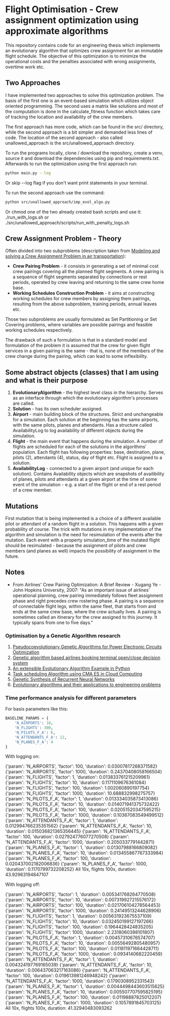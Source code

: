 # Flight Optimisation - Crew assignment optimization using approximate algorithms

This repository contains code for an engineering thesis which implements an evolutionary algorithm that optimizes crew assignment for an immutable flight schedule. The objective of this optimization is to minimize the operational costs and the penalties associated with wrong assignments, overtime work etc.

## Two Approaches

I have implemented two approaches to solve this optimization problem. The basis of the first one is an event-based simulation which utilizes object oriented programming. The second uses a matrix like solutions and most of the computation is done in the calculate_fitness function which takes care of tracking the location and availability of the crew members. 

The first approach has more code, which can be found in the src/ directory, while the second approach is a bit simpler and demanded less lines of code. The location of the second approach - also called unallowed_approach is the src/unallowed_approach directory. 

To run the programs locally, clone / download the repository, create a venv, source it and download the dependencies using pip and requirements.txt. Afterwards to run the optimization using the first approach run:
```bash
python main.py --log
```

Or skip --log flag if you don't want print statements in your terminal.

To run the second approach use the command:
```bash
python src/unallowed_approach/imp_evol_algo.py 
```

Or chmod one of the two already created bash scripts and use it: ./run_with_logs.sh or ./src/unallowed_approach/scripts/run_with_penalty_logs.sh


## Crew Assignment Problem - Theory

Often divided into two subproblems (description taken from [Modeling and solving a Crew Assignment Problem in air transportation](https://www.sciencedirect.com/science/article/abs/pii/S0377221705003760#:~:text=Introduction%20For%20airline%20companies%2C%20the,costs%20and%20fuel%20consumption%20costs)):

- **Crew Pairing Problem** - it consists in generating a set of minimal cost crew pairings covering all the planned flight segments. A crew pairing is a sequence of flight segments separated by connections or rest periods, operated by crew leaving and returning to the same crew home base.
- **Working Schedules Construction Problem** - it aims at constructing working schedules for crew members by assigning them pairings, resulting from the above subproblem, training periods, annual leaves etc.

Those two subproblems are usually formulated as Set Partitioning or Set Covering problems, where variables are possible pairings and feasible working schedules respectively.

The drawback of such a formulation is that in a standard model and formulation of the problem it is assumed that the crew for given flight services in a given pairing is the same - that is, none of the members of the crew change during the pairing, which can lead to some inflexibility.

## Some abstract objects (classes) that I am using and what is their purpose

1. **EvolutionaryAlgorithm** - the highest level class in the hierarchy. Serves as an interface through which the evolutionary algorithm's processes are called.
2. **Solution** - has its own scheduler assigned.
3. **Airport** - main building block of the structures. Strict and unchangeable for a simulation. Each solution at the beginning has the same airports, with the same pilots, planes and attendants. Has a structure called AvailabilityLog to log availability of different objects during the simulation.
4. **Flight** - the main event that happens during the simulation. A number of flights are scheduled for each of the solutions in the algorithms' population. Each flight has following properties: base, destination, plane, pilots (2), attendants (4), status, day of flight etc. Flight is assigned to a solution.
5. **AvailabilityLog** - connected to a given airport (and unique for each solution). Contains Availability objects which are snapshots of availibility of planes, pilots and attendants at a given airport at the time of some event of the simulation - e.g. a start of the flight or end of a rest period of a crew member.

## Mutations

First mutation that is being implemented is a choice of a different available pilot or attendant of a random flight in a solution. This happens with a given probability of course.
The trick with mutations in my implementation of the algorithm and simulation is the need for resimulation of the events after the mutation. Each event with a property simulation_time of the mutated flight should be resimulated - because the assignment of pilots and crew members (and planes as well) impacts the possibility of assignment in the future.


## Notes

- From Airlines' Crew Pairing Optimization: A Brief Review - Xugang Ye - John Hopkins University, 2007:
"As an important issue of airlines’ operational planning, crew pairing immediately follows fleet assignment phase and right precedes crew rostering phase. A pairing is a sequence of connectable flight legs, within the same fleet, that starts from and ends at the same crew base, where the crew actually lives. A pairing is sometimes called an itinerary for the crew assigned to this journey. It typically spans from one to five days."

### Optimisation by a Genetic Algorithm research

1. [Pseudocoevolutionary Genetic Algorithms for Power Electronic Circuits Optimization](https://web.archive.org/web/20110707025618/http://www.cs.sysu.edu.cn/~jzhang/papers/SMCC.pdf#)
2. [Genetic algorithm based airlines booking terminal open/close decision system](https://dl.acm.org/doi/abs/10.1145/2345396.2345426)
3. [An extensible Evolutionary Algorithm Example in Python](https://towardsdatascience.com/an-extensible-evolutionary-algorithm-example-in-python-7372c56a557b)
4. [Task scheduling Algorithm using CMA ES in Cloud Computing](https://jacet.srbiau.ac.ir/article_10641_f33706f4f318ee00b09343d530580343.pdf)
5. [Genetic Synthesis of Recurrent Neural Networks](http://arimaa.com/arimaa/about/Thesis/Thesis.pdf)
6. [Evolutionary algorithms and their applications to engineering problems](https://link.springer.com/article/10.1007/s00521-020-04832-8)

### Time performance analysis for different parameters

For basis parameters like this:

```python
BASELINE_PARAMS = {
    'N_AIRPORTS': 10,
    'N_FLIGHTS': 300,
    'N_PILOTS_F_A': 6,
    'N_ATTENDANTS_F_A': 12,
    'N_PLANES_F_A': 4
}
```

With logging on:

{'param': 'N_AIRPORTS', 'factor': 100, 'duration': 0.03007817268371582}
{'param': 'N_AIRPORTS', 'factor': 1000, 'duration': 0.24370408058166504}
{'param': 'N_FLIGHTS', 'factor': 1, 'duration': 0.013833761215209961}
{'param': 'N_FLIGHTS', 'factor': 10, 'duration': 0.1171109676361084}
{'param': 'N_FLIGHTS', 'factor': 100, 'duration': 1.002060890197754}
{'param': 'N_FLIGHTS', 'factor': 1000, 'duration': 10.688832998275757}
{'param': 'N_PILOTS_F_A', 'factor': 1, 'duration': 0.013334035873413086}
{'param': 'N_PILOTS_F_A', 'factor': 10, 'duration': 0.014071941375732422}
{'param': 'N_PILOTS_F_A', 'factor': 100, 'duration': 0.02051520347595215}
{'param': 'N_PILOTS_F_A', 'factor': 1000, 'duration': 0.10367083549499512}
{'param': 'N_ATTENDANTS_F_A', 'factor': 1, 'duration': 0.012994766235351562}
{'param': 'N_ATTENDANTS_F_A', 'factor': 10, 'duration': 0.015036821365356445}
{'param': 'N_ATTENDANTS_F_A', 'factor': 100, 'duration': 0.027924776077270508}
{'param': 'N_ATTENDANTS_F_A', 'factor': 1000, 'duration': 0.2050337791442871}
{'param': 'N_PLANES_F_A', 'factor': 1, 'duration': 0.01307988166809082}
{'param': 'N_PLANES_F_A', 'factor': 10, 'duration': 0.013455867767333984}
{'param': 'N_PLANES_F_A', 'factor': 100, 'duration': 0.020437002182006836}
{'param': 'N_PLANES_F_A', 'factor': 1000, 'duration': 0.1170799732208252}
All 10x, flights 100x, duration: 43.92963194847107

With logging off:

{'param': 'N_AIRPORTS', 'factor': 1, 'duration': 0.005341768264770508}
{'param': 'N_AIRPORTS', 'factor': 10, 'duration': 0.007319927215576172}
{'param': 'N_AIRPORTS', 'factor': 100, 'duration': 0.021706104278564453}
{'param': 'N_AIRPORTS', 'factor': 1000, 'duration': 0.24149513244628906}
{'param': 'N_FLIGHTS', 'factor': 1, 'duration': 0.005631923675537109}
{'param': 'N_FLIGHTS', 'factor': 10, 'duration': 0.032450199127197266}
{'param': 'N_FLIGHTS', 'factor': 100, 'duration': 0.1964428424835205}
{'param': 'N_FLIGHTS', 'factor': 1000, 'duration': 2.2318060398101807}
{'param': 'N_PILOTS_F_A', 'factor': 1, 'duration': 0.00457310676574707}
{'param': 'N_PILOTS_F_A', 'factor': 10, 'duration': 0.00556492805480957}
{'param': 'N_PILOTS_F_A', 'factor': 100, 'duration': 0.011811971664428711}
{'param': 'N_PILOTS_F_A', 'factor': 1000, 'duration': 0.0934140682220459}
{'param': 'N_ATTENDANTS_F_A', 'factor': 1, 'duration': 0.004324197769165039}
{'param': 'N_ATTENDANTS_F_A', 'factor': 10, 'duration': 0.006437063217163086}
{'param': 'N_ATTENDANTS_F_A', 'factor': 100, 'duration': 0.019613981246948242}
{'param': 'N_ATTENDANTS_F_A', 'factor': 1000, 'duration': 0.1790308952331543}
{'param': 'N_PLANES_F_A', 'factor': 1, 'duration': 0.0044498443603515625}
{'param': 'N_PLANES_F_A', 'factor': 10, 'duration': 0.005507707595825195}
{'param': 'N_PLANES_F_A', 'factor': 100, 'duration': 0.01198887825012207}
{'param': 'N_PLANES_F_A', 'factor': 1000, 'duration': 0.1057891845703125}
All 10x, flights 100x, duration: 41.32940483093262
